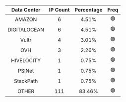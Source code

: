 | Data Center | IP Count | Percentage | Freq |
|:------------:|:--------:|:-----------:|:-----:|
| AMAZON | 6 | 4.51% | 🟢 |
| DIGITALOCEAN | 6 | 4.51% | 🟢 |
| Vultr | 4 | 3.01% | 🟢 |
| OVH | 3 | 2.26% | 🟢 |
| HIVELOCITY | 1 | 0.75% | 🟢 |
| PSINet | 1 | 0.75% | 🟢 |
| StackPath | 1 | 0.75% | 🟢 |
| OTHER | 111 | 83.46% | 🟢 |